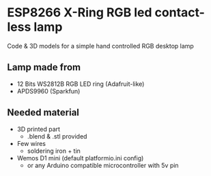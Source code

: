 # ESP8266 X-Ring RGB led contact-less lamp

Code & 3D models for a simple hand controlled RGB desktop lamp

## Lamp made from

- 12 Bits WS2812B RGB LED ring (Adafruit-like)
- APDS9960 (Sparkfun)

## Needed material

- 3D printed part
    - .blend & .stl provided
- Few wires
    - soldering iron + tin
- Wemos D1 mini (default platformio.ini config)
    - or any Arduino compatible microcontroller with 5v pin

